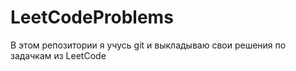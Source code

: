 # LeetCodeProblems
В этом репозитории я учусь git и выкладываю свои решения по задачкам из LeetCode
